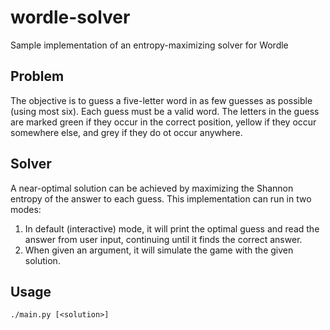# wordle-solver
Sample implementation of an entropy-maximizing solver for Wordle

## Problem
The objective is to guess a five-letter word in as few guesses as possible (using most six). Each guess must be a valid word. The letters in the guess are marked green if they occur in the correct position, yellow if they occur somewhere else, and grey if they do ot occur anywhere.

## Solver
A near-optimal solution can be achieved by maximizing the Shannon entropy of the answer to each guess. This implementation can run in two modes:

1. In default (interactive) mode, it will print the optimal guess and read the answer from user input, continuing until it finds the correct answer.
2. When given an argument, it will simulate the game with the given solution.

## Usage

    ./main.py [<solution>]
